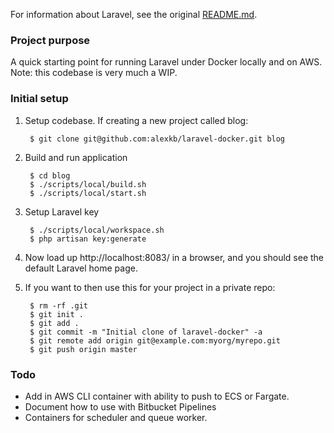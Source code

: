 For information about Laravel, see the original <a href="https://github.com/laravel/laravel/blob/master/README.md">README.md</a>.

### Project purpose

A quick starting point for running Laravel under Docker locally and on AWS. Note: this codebase is very much a WIP.

### Initial setup

1. Setup codebase. If creating a new project called blog:

        $ git clone git@github.com:alexkb/laravel-docker.git blog
    
2. Build and run application

        $ cd blog
        $ ./scripts/local/build.sh
        $ ./scripts/local/start.sh
    
3. Setup Laravel key

        $ ./scripts/local/workspace.sh
        $ php artisan key:generate

4. Now load up http://localhost:8083/ in a browser, and you should see the default Laravel home page.

5. If you want to then use this for your project in a private repo:

        $ rm -rf .git
        $ git init .
        $ git add .
        $ git commit -m "Initial clone of laravel-docker" -a
        $ git remote add origin git@example.com:myorg/myrepo.git
        $ git push origin master

### Todo

* Add in AWS CLI container with ability to push to ECS or Fargate.
* Document how to use with Bitbucket Pipelines
* Containers for scheduler and queue worker.
